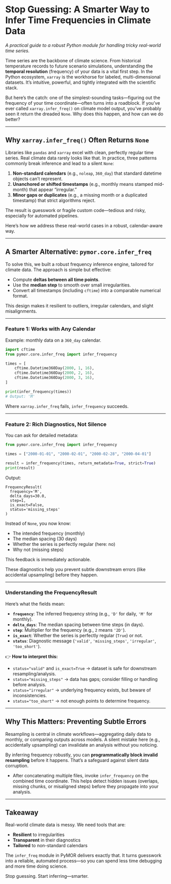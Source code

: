 # Stop Guessing: A Smarter Way to Infer Time Frequencies in Climate Data

*A practical guide to a robust Python module for handling tricky real-world time series.*

Time series are the backbone of climate science. From historical temperature records to future scenario simulations, understanding the **temporal resolution** (frequency) of your data is a vital first step. In the Python ecosystem, `xarray` is the workhorse for labeled, multi-dimensional datasets. It’s intuitive, powerful, and tightly integrated with the scientific stack.

But here’s the catch: one of the simplest-sounding tasks—figuring out the frequency of your time coordinate—often turns into a roadblock. If you’ve ever called `xarray.infer_freq()` on climate model output, you’ve probably seen it return the dreaded `None`. Why does this happen, and how can we do better?

---

## Why `xarray.infer_freq()` Often Returns `None`

Libraries like `pandas` and `xarray` excel with clean, perfectly regular time series. Real climate data rarely looks like that. In practice, three patterns commonly break inference and lead to a silent `None`:

1. **Non-standard calendars** (e.g., `noleap`, `360_day`) that standard datetime objects can’t represent.
2. **Unanchored or shifted timestamps** (e.g., monthly means stamped mid-month) that appear “irregular.”
3. **Minor gaps or duplicates** (e.g., a missing month or a duplicated timestamp) that strict algorithms reject.

The result is guesswork or fragile custom code—tedious and risky, especially for automated pipelines.

Here’s how we address these real-world cases in a robust, calendar-aware way.

---

## A Smarter Alternative: `pymor.core.infer_freq`

To solve this, we built a robust frequency inference engine, tailored for climate data. The approach is simple but effective:

- Compute **deltas between all time points**.
- Use the **median step** to smooth over small irregularities.
- Convert all timestamps (including `cftime`) into a comparable numerical format.

This design makes it resilient to outliers, irregular calendars, and slight misalignments.

---

### Feature 1: Works with Any Calendar

Example: monthly data on a `360_day` calendar.

```python
import cftime
from pymor.core.infer_freq import infer_frequency

times = [
    cftime.Datetime360Day(2000, 1, 16),
    cftime.Datetime360Day(2000, 2, 16),
    cftime.Datetime360Day(2000, 3, 16),
]

print(infer_frequency(times))
# Output: 'M'
```

Where `xarray.infer_freq` fails, `infer_frequency` succeeds.

---

### Feature 2: Rich Diagnostics, Not Silence

You can ask for detailed metadata:

```python
from pymor.core.infer_freq import infer_frequency

times = ["2000-01-01", "2000-02-01", "2000-02-28", "2000-04-01"]

result = infer_frequency(times, return_metadata=True, strict=True)
print(result)
```

Output:

```
FrequencyResult(
  frequency='M',
  delta_days=30.0,
  step=1,
  is_exact=False,
  status='missing_steps'
)
```

Instead of `None`, you now know:
- The intended frequency (monthly)
- The median spacing (30 days)
- Whether the series is perfectly regular (here: no)
- Why not (missing steps)

This feedback is immediately actionable.

These diagnostics help you prevent subtle downstream errors (like accidental upsampling) before they happen.

---

### Understanding the FrequencyResult

Here’s what the fields mean:

- **`frequency`**: The inferred frequency string (e.g., `'D'` for daily, `'M'` for monthly).
- **`delta_days`**: The median spacing between time steps (in days).
- **`step`**: Multiplier for the frequency (e.g., `2` means `'2D'`).
- **`is_exact`**: Whether the series is perfectly regular (`True`) or not.
- **`status`**: Diagnostic message (`'valid'`, `'missing_steps'`, `'irregular'`, `'too_short'`).

👉 **How to interpret this:**
- `status="valid"` and `is_exact=True` → dataset is safe for downstream resampling/analysis.
- `status="missing_steps"` → data has gaps; consider filling or handling before analysis.
- `status="irregular"` → underlying frequency exists, but beware of inconsistencies.
- `status="too_short"` → not enough points to determine frequency.

---

## Why This Matters: Preventing Subtle Errors

Resampling is central in climate workflows—aggregating daily data to monthly, or comparing outputs across models. A silent mistake here (e.g., accidentally upsampling) can invalidate an analysis without you noticing.

By inferring frequency robustly, you can **programmatically block invalid resampling** before it happens. That’s a safeguard against silent data corruption.

- After concatenating multiple files, invoke `infer_frequency` on the combined time coordinate. This helps detect hidden issues (overlaps, missing chunks, or misaligned steps) before they propagate into your analysis.

---

## Takeaway

Real-world climate data is messy. We need tools that are:
- **Resilient** to irregularities
- **Transparent** in their diagnostics
- **Tailored** to non-standard calendars

The `infer_freq` module in PyMOR delivers exactly that. It turns guesswork into a reliable, automated process—so you can spend less time debugging and more time doing science.

Stop guessing. Start inferring—smarter.
